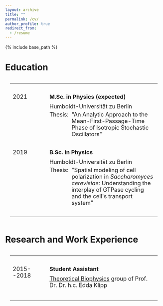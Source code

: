 ```yaml
---
layout: archive
title: ""
permalink: /cv/
author_profile: true
redirect_from:
  - /resume
---
```


{% include base_path %}

<style>

	.table_container {
		width: 100%;
	}

	table.cv {
		padding: 15px;
		text-align: left;
		width: 100%;
		max-width: 600px;
		border-collapse: collapse;
		border: none;
	}

	table.cv tr {
		display: block;
		border: none;
		margin-top: 30px;
		margin-bottom: 30px;
		vertical-align: top;
	}

	table.cv td {
		border: none;
		font-size: 18px;
	}

	table.cv td.year {
		width: 100px;
		vertical-align: top;
	}

	table.cv td.content .title {
		margin-bottom: 10px;
		font-weight: bold;
	}

	table.cv td.content .affiliation {
		margin-bottom: 5px;
	}

	table.cv td.content .description {
		position: relative;
	}

	table.cv td.content .description .thesis {
		display: flex;
		flex-direction: row;
	}

	table.cv td.content .description .thesis .thesis_title {
		flex-grow: 1;
	}

	table.cv td.content .description .thesis .label {
		margin-right: 10px;
		flex-grow: 1;
	}
</style>

Education
======

<div class="table_container">
	<table class="cv">
		<tr>
			<td class="year">2021</td>
			<td class="content">
				<div  class="title">M.Sc. in Physics (expected)</div>
				<div class="description">
					<div class="affiliation"> Humboldt-Universität zu Berlin </div>
					<div class="thesis">
						<div class="label">Thesis:</div>
						<div class="thesis_title">
							"An Analytic Approach to the Mean-First-Passage-Time Phase of Isotropic Stochastic Oscillators"
						</div>
					</div>
				</div>
			</td>
		</tr>
		<tr>
			<td class="year">2019</td>
			<td class="content">
				<div class="title"> B.Sc. in Physics</div>
   				<div class="description">
    					<div class="affiliation"> Humboldt-Universität zu Berlin </div>
    					<div class="thesis"> 
						<div class="label">Thesis:</div> 
						<div class="thesis_title">
							"Spatial modeling of cell polarization in <I>Saccharomyces cerevisiae</I>: Understanding the interplay of GTPase cycling and the cell's transport system"
     						</div>
    					</div>
   				</div>
			</td>
		</tr>
	</table>
</div>

Research and Work Experience
======

<div class="table_container">
	<table class="cv">
		<tr>
			<td class="year">2015--2018</td>
			<td class="content">
				<div class="title">Student Assistant</div>
				<div class="description">
					<div class="affiliation"><a href="https://rumo.biologie.hu-berlin.de/tbp/index.php/en/">Theoretical Biophysics</a> group of Prof. Dr. Dr. h.c. Edda Klipp</div>
				</div>
			</td>
		</tr>
	</table>
</div>


<!--  
Skills
======
* Skill 1
* Skill 2
  * Sub-skill 2.1
  * Sub-skill 2.2
  * Sub-skill 2.3
* Skill 3

Publications
======
  <ul>{% for post in site.publications %}
    {% include archive-single-cv.html %}
  {% endfor %}</ul>
  
Talks
======
  <ul>{% for post in site.talks %}
    {% include archive-single-talk-cv.html %}
  {% endfor %}</ul>
  
Teaching
======
  <ul>{% for post in site.teaching %}
    {% include archive-single-cv.html %}
  {% endfor %}</ul>
  
Service and leadership
======
* Currently signed in to 43 different slack teams
-->
